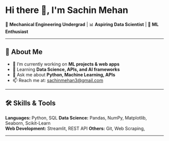 # Hi there 👋, I'm Sachin Mehan  

🎯 **Mechanical Engineering Undergrad** | 📊 **Aspiring Data Scientist** | 🤖 **ML Enthusiast**  

---

## 🚀 About Me
- 🔭 I’m currently working on **ML projects & web apps**  
- 🌱 Learning **Data Science, APIs, and AI frameworks**  
- 💬 Ask me about **Python, Machine Learning, APIs**  
- 📫 Reach me at: [sachinmehan3@gmail.com](mailto:sachinmehan3@gmail.com)   

---

## 🛠 Skills & Tools  
**Languages:** Python, SQL 
**Data Science:** Pandas, NumPy, Matplotlib, Seaborn, Scikit-Learn  
**Web Development:** Streamlit, REST API
**Others:** Git, Web Scraping,   

---